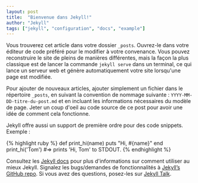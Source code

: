 ```yaml
---
layout: post
title:  "Bienvenue dans Jekyll!"
author: "Jekyll"
tags: ["jekyll", "configuration", "docs", "example"]
---
```


Vous trouverez cet article dans votre dossier `_posts`. Ouvrez-le dans votre éditeur de code préféré pour le modifier à votre convenance. Vous pouvez reconstruire le site de pleins de manières différentes, mais la façon la plus classique est de lancer la commande `jekyll serve` dans un terminal, ce qui lance un serveur web et génère automatiquement votre site lorsqu'une page est modifiée.

Pour ajouter de nouveaux articles, ajouter simplement un fichier dans le répertoire `_posts`, en suivant la convention de nommage suivante : `YYYY-MM-DD-titre-du-post.md` et en incluant les informations nécessaires du modèle de page. Jeter un coup d'oeil au code source de ce post pour avoir une idée de comment cela fonctionne.

Jekyll offre aussi un support de première ordre pour des code snippets. Exemple :

{% highlight ruby %}
def print_hi(name)
  puts "Hi, #{name}"
end
print_hi('Tom')
#=> prints 'Hi, Tom' to STDOUT.
{% endhighlight %}

Consultez les [Jekyll docs][jekyll-docs] pour plus d'informations sur comment utiliser au mieux Jekyll. Signalez les bugs/demandes de fonctionnalités à [Jekyll’s GitHub repo][jekyll-gh]. Si vous avez des questions, posez-les sur [Jekyll Talk][jekyll-talk].

[jekyll-docs]: https://jekyllrb.com/docs/home
[jekyll-gh]:   https://github.com/jekyll/jekyll
[jekyll-talk]: https://talk.jekyllrb.com/
